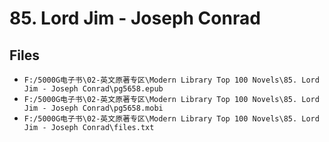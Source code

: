 # 85. Lord Jim - Joseph Conrad

## Files

- `F:/5000G电子书\02-英文原著专区\Modern Library Top 100 Novels\85. Lord Jim - Joseph Conrad\pg5658.epub`
- `F:/5000G电子书\02-英文原著专区\Modern Library Top 100 Novels\85. Lord Jim - Joseph Conrad\pg5658.mobi`
- `F:/5000G电子书\02-英文原著专区\Modern Library Top 100 Novels\85. Lord Jim - Joseph Conrad\files.txt`
